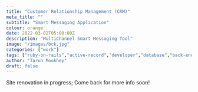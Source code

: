 ```yaml
---
title: "Customer Relationship Management (CRM)"
meta_title: ""
subtitle: "Smart Messaging Application"
colour: orange
date: 2022-03-02T05:00:00Z
description: "MultiChannel Smart Messaging Tool"
image: "/images/bck.jpg"
categories: ["work"]
tags: ["ruby-on-rails","active-record","developer","database","back-end"]
author: "Tarun Mookhey"
draft: false
---
```

Site renovation in progress; Come back for more info soon!